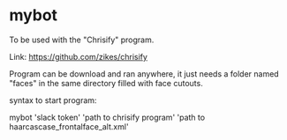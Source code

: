 # mybot

To be used with the "Chrisify" program.

Link: https://github.com/zikes/chrisify


Program can be download and ran anywhere, it just needs a folder named "faces" in the same directory filled with face cutouts.

syntax to start program:

mybot 'slack token' 'path to chrisify program' 'path to haarcascase_frontalface_alt.xml'


